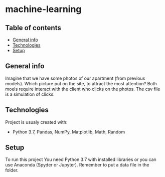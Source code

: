 # machine-learning
## Table of contents
* [General info](#general-info)
* [Technologies](#technologies)
* [Setup](#setup)


## General info
Imagine that we have some photos of our apartment (from previous models).
Which picture put on the site, to attract the most attention?
Both moels require interact with the client who clicks on the photos. The csv file is a simulation of clicks.

## Technologies
Project is usualy created with:
* Python 3.7, Pandas, NumPy, Matplotlib, Math, Random

## Setup
To run this project You need Python 3.7 with installed libraries or you can use Anaconda (Spyder or Jupyter).
Remember to put a data file in the folder.



